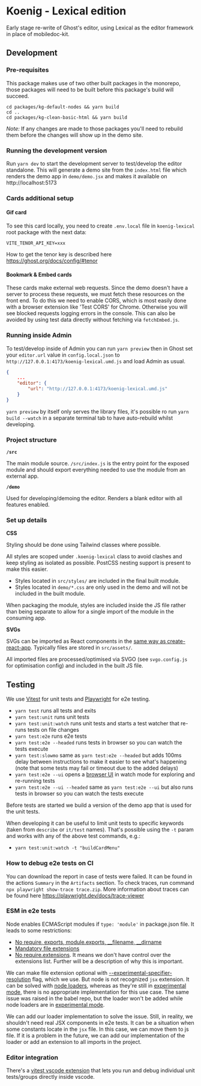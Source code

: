 # Koenig - Lexical edition

Early stage re-write of Ghost's editor, using Lexical as the editor framework in place of mobiledoc-kit.

## Development

### Pre-requisites

This package makes use of two other built packages in the monorepo, those packages will need to be built before this package's build will succeed.

```
cd packages/kg-default-nodes && yarn build
cd ..
cd packages/kg-clean-basic-html && yarn build
```

_Note:_ If any changes are made to those packages you'll need to rebuild them before the changes will show up in the demo site.

### Running the development version

Run `yarn dev` to start the development server to test/develop the editor standalone. This will generate a demo site from the `index.html` file which renders the demo app in `demo/demo.jsx` and makes it available on http://localhost:5173

### Cards additional setup

#### Gif card

To see this card locally, you need to create `.env.local` file in `koenig-lexical` root package with the next data:
```
VITE_TENOR_API_KEY=xxx
```

How to get the tenor key is described here https://ghost.org/docs/config/#tenor

#### Bookmark & Embed cards

These cards make external web requests. Since the demo doesn't have a server to process these requests, we must fetch these resources on the front end. To do this we need to enable CORS, which is most easily done with a browser extension like 'Test CORS' for Chrome. Otherwise you will see blocked requests logging errors in the console. This can also be avoided by using test data directly without fetching via `fetchEmbed.js`.

### Running inside Admin

To test/develop inside of Admin you can run `yarn preview` then in Ghost set your `editor.url` value in `config.local.json` to `http://127.0.0.1:4173/koenig-lexical.umd.js` and load Admin as usual.

```json
{
    ...
    "editor": {
        "url": "http://127.0.0.1:4173/koenig-lexical.umd.js"
    }
}
```

`yarn preview` by itself only serves the library files, it's possible ro run `yarn build --watch` in a separate terminal tab to have auto-rebuild whilst developing.

### Project structure

**`/src`**

The main module source. `/src/index.js` is the entry point for the exposed module and should export everything needed to use the module from an external app.

**`/demo`**

Used for developing/demoing the editor. Renders a blank editor with all features enabled.

### Set up details

**CSS**

Styling should be done using Tailwind classes where possible.

All styles are scoped under `.koenig-lexical` class to avoid clashes and keep styling as isolated as possible. PostCSS nesting support is present to make this easier.

- Styles located in `src/styles/` are included in the final built module.
- Styles located in `demo/*.css` are only used in the demo and will not be included in the built module.

When packaging the module, styles are included inside the JS file rather than being separate to allow for a single import of the module in the consuming app.

**SVGs**

SVGs can be imported as React components in the [same way as create-react-app](https://create-react-app.dev/docs/adding-images-fonts-and-files/#adding-svgs). Typically files are stored in `src/assets/`.

All imported files are processed/optimised via SVGO (see `svgo.config.js` for optimisation config) and included in the built JS file.

## Testing

We use [Vitest](https://vitest.dev) for unit tests and [Playwright](https://playwright.dev) for e2e testing.

- `yarn test` runs all tests and exits
- `yarn test:unit` runs unit tests
- `yarn test:unit:watch` runs unit tests and starts a test watcher that re-runs tests on file changes
- `yarn test:e2e` runs e2e tests
- `yarn test:e2e --headed` runs tests in browser so you can watch the tests execute
- `yarn test:slowmo` same as `yarn test:e2e --headed` but adds 100ms delay between instructions to make it easier to see what's happening (note that some tests may fail or timeout due to the added delays)
- `yarn test:e2e --ui` opens a [browser UI](https://playwright.dev/docs/test-ui-mode) in watch mode for exploring and re-running tests
- `yarn test:e2e --ui --headed` same as `yarn test:e2e --ui` but also runs tests in browser so you can watch the tests execute

Before tests are started we build a version of the demo app that is used for the unit tests.

When developing it can be useful to limit unit tests to specific keywords (taken from `describe` or `it/test` names). That's possible using the `-t` param and works with any of the above test commands, e.g.:

- `yarn test:unit:watch -t "buildCardMenu"`

### How to debug e2e tests on CI

You can download the report in case of tests were failed. It can be found in the actions `Summary` in the `Artifacts` section.
To check traces, run command `npx playwright show-trace trace.zip`.
More information about traces can be found here https://playwright.dev/docs/trace-viewer

### ESM in e2e tests

Node enables ECMAScript modules if `type: 'module'` in package.json file. It leads to some restrictions:
- [No require, exports, module.exports, __filename, __dirname](https://github.com/GrosSacASac/node/blob/master/doc/api/esm.md#no-require-exports-moduleexports-__filename-__dirname)
- [Mandatory file extensions](https://github.com/GrosSacASac/node/blob/master/doc/api/esm.md#mandatory-file-extensions)
- [No require.extensions](https://github.com/GrosSacASac/node/blob/master/doc/api/esm.md#no-requireextensions). It means we don't have control over the extensions list. Further will be a description of why this is important.

We can make file extension optional with [--experimental-specifier-resolution](https://nodejs.org/api/cli.html#--experimental-specifier-resolutionmode)
flag, which we use. But node is not recognized `jsx` extension. 
It can be solved with [node loaders](https://github.com/nodejs/loaders-test/tree/main/commonjs-extension-resolution-loader), whereas 
as they're still in [experimental mode](https://nodejs.org/api/esm.html#esm_experimental_loaders), there is no appropriate 
implementation for this use case.
The same issue was raised in the babel repo, but the loader won't be added while node loaders are 
in [experimental mode](https://github.com/babel/babel/issues/11934).  

We can add our loader implementation to solve the issue. Still, in reality, we shouldn't need real 
JSX components in e2e tests. It can be a situation when some constants locate in the `jsx` file. In this case, 
we can move them to js file. If it is a problem in the future, we can add our implementation of the loader or 
add an extension to all imports in the project.



### Editor integration

There's a [vitest vscode extension](https://marketplace.visualstudio.com/items?itemName=ZixuanChen.vitest-explorer) that 
lets you run and debug individual unit tests/groups directly inside vscode.

